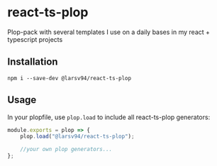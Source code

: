 # react-ts-plop

Plop-pack with several templates I use on a daily bases in my react + typescript projects

## Installation

```shell
npm i --save-dev @larsv94/react-ts-plop
```

## Usage

In your plopfile, use `plop.load` to include all react-ts-plop generators:

```js
module.exports = plop => {
    plop.load("@larsv94/react-ts-plop");

    //your own plop generators...
};
```
